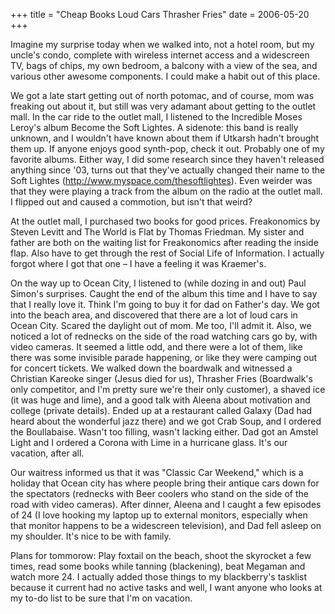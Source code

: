 +++
title = "Cheap Books Loud Cars Thrasher Fries"
date = 2006-05-20
+++

Imagine my surprise today when we walked into, not a hotel room, but my uncle's condo, complete with wireless internet access and a widescreen TV, bags of chips, my own bedroom, a balcony with a view of the sea, and various other awesome components. I could make a habit out of this place.

We got a late start getting out of north potomac, and of course, mom was freaking out about it, but still was very adamant about getting to the outlet mall. In the car ride to the outlet mall, I listened to the Incredible Moses Leroy's album Become the Soft Lightes. A sidenote: this band is really unknown, and I wouldn't have known about them if Utkarsh hadn't brought them up. If anyone enjoys good synth-pop, check it out. Probably one of my favorite albums. Either way, I did some research since they haven't released anything since '03, turns out that they've actually changed their name to the Soft Lightes (http://www.myspace.com/thesoftlightes). Even weirder was that they were playing a track from the album on the radio at the outlet mall. I flipped out and caused a commotion, but isn't that weird?

At the outlet mall, I purchased two books for good prices. Freakonomics by Steven Levitt and The World is Flat by Thomas Friedman. My sister and father are both on the waiting list for Freakonomics after reading the inside flap. Also have to get through the rest of Social Life of Information. I actually forgot where I got that one &#8211; I have a feeling it was Kraemer's.

On the way up to Ocean City, I listened to (while dozing in and out) Paul Simon's surprises. Caught the end of the album this time and I have to say that I really love it. Think I'm going to buy it for dad on Father's day. We got into the beach area, and discovered that there are a lot of loud cars in Ocean City. Scared the daylight out of mom. Me too, I'll admit it. Also, we noticed a lot of rednecks on the side of the road watching cars go by, with video cameras. It seemed a little odd, and there were a lot of them, like there was some invisible parade happening, or like they were camping out for concert tickets. We walked down the boardwalk and witnessed a Christian Kareoke singer (Jesus died for us), Thrasher Fries (Boardwalk's only competitor, and I'm pretty sure we're their only customer), a shaved ice (it was huge and lime), and a good talk with Aleena about motivation and college (private details). Ended up at a restaurant called Galaxy (Dad had heard about the wonderful jazz there) and we got Crab Soup, and I ordered the Boullabaise. Wasn't too filling, wasn't lacking either. Dad got an Amstel Light and I ordered a Corona with Lime in a hurricane glass. It's our vacation, after all.

Our waitress informed us that it was "Classic Car Weekend," which is a holiday that Ocean city has where people bring their antique cars down for the spectators (rednecks with Beer coolers who stand on the side of the road with video cameras). After dinner, Aleena and I caught a few episodes of 24 (I love hooking my laptop up to external monitors, especially when that monitor happens to be a widescreen television), and Dad fell asleep on my shoulder. It's nice to be with family.

Plans for tommorow: Play foxtail on the beach, shoot the skyrocket a few times, read some books while tanning (blackening), beat Megaman and watch more 24. I actually added those things to my blackberry's tasklist because it current had no active tasks and well, I want anyone who looks at my to-do list to be sure that I'm on vacation.
